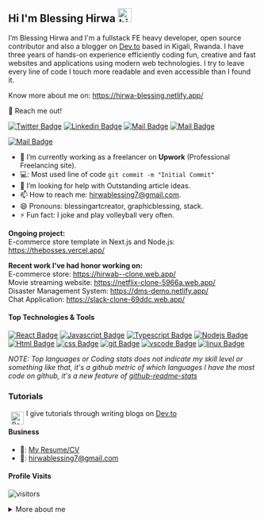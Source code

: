 ## Hi I'm Blessing Hirwa <img src="https://user-images.githubusercontent.com/1303154/88677602-1635ba80-d120-11ea-84d8-d263ba5fc3c0.gif" width="28px" alt="hi">

I’m Blessing Hirwa and I'm a fullstack FE heavy developer,  open source contributor and also a blogger on [Dev.to](https://dev.to/blessingartcreator) based in Kigali, Rwanda. I have three years of hands-on experience efficiently coding fun, creative and fast websites and applications using modern web technologies. I try to leave every line of code I touch more readable and even accessible than I found it.

Know more about me on: https://hirwa-blessing.netlify.app/


📧 Reach me out!

[![Twitter Badge](https://img.shields.io/badge/-@blessingartcreator-1ca0f1?style=flat&labelColor=1ca0f1&logo=twitter&logoColor=white&link=https://twitter.com/graphicblessing)](https://twitter.com/graphicblessing) [![Linkedin Badge](https://img.shields.io/badge/-Blessing-0e76a8?style=flat&labelColor=0e76a8&logo=linkedin&logoColor=white)](www.linkedin.com/in/hirwa-blessing) [![Mail Badge](https://img.shields.io/badge/-@blessingartcreator-e84393?style=flat&labelColor=e84393&logo=instagram&logoColor=white)](https://www.instagram.com/blessingartcreator/) [![Mail Badge](https://img.shields.io/badge/-hirwablessing-c0392b?style=flat&labelColor=c0392b&logo=gmail&logoColor=white)](mailto:hirwablessing7@gmail.com)

[![Mail Badge](https://img.shields.io/badge/-hirwablessing-black?style=flat&labelColor=black&logo=dev.to&logoColor=white)](https://dev.to/blessingartcreator)

<!-- TODO: Add last video link -->

- 🔭 I’m currently working as a freelancer on **Upwork** (Professional Freelancing site).
- 💻: Most used line of code `git commit -m "Initial Commit"`
- 🤔 I’m looking for help with Outstanding article ideas.
- 📫 How to reach me: hirwablessing7@gmail.com.
- 😄 Pronouns: blessingartcreator, graphicblessing, stack.
- ⚡ Fun fact: I joke and play volleyball very often.

**Ongoing project:<br>**
E-commerce store template in Next.js and Node.js:  https://thebosses.vercel.app/


**Recent work I've had honor working on:<br>**
E-commerce store: https://hirwab--clone.web.app/<br>
Movie streaming website: https://netflix-clone-5966a.web.app/<br>
Disaster Management System: https://dms-demo.netlify.app/<br>
Chat Application: https://slack-clone-69ddc.web.app/<br>

#### Top Technologies & Tools

<!-- TODO: Make technologies links takes you to repositories -->

[![React Badge](https://img.shields.io/badge/-React-61DBFB?style=for-the-badge&labelColor=black&logo=react&logoColor=61DBFB)](#) [![Javascript Badge](https://img.shields.io/badge/-Javascript-F0DB4F?style=for-the-badge&labelColor=black&logo=javascript&logoColor=F0DB4F)](#) [![Typescript Badge](https://img.shields.io/badge/-Typescript-007acc?style=for-the-badge&labelColor=black&logo=typescript&logoColor=007acc)](#) [![Nodejs Badge](https://img.shields.io/badge/-linux-3C873A?style=for-the-badge&labelColor=black&logo=node.js&logoColor=3C873A)](#) [![Html Badge](https://img.shields.io/badge/html%20-%23E34F26.svg?&style=for-the-badge&labelColor=black&logo=html5&logoColor=white)](#) [![css Badge](https://img.shields.io/badge/css%20-%231572B6.svg?&style=for-the-badge&labelColor=black&logo=css3&logoColor=white)](#) [![git Badge](https://img.shields.io/badge/git%20-%23F05032.svg?&style=for-the-badge&labelColor=black&logo=git&logoColor=white)](#) [![vscode Badge](https://img.shields.io/badge/-vscode-007ACC?style=for-the-badge&logo=visual-studio-code)](#) [![linux Badge](https://img.shields.io/badge/-linux-61DBFB?style=for-the-badge&labelColor=black&logo=linux&logoColor=white)](#)

*NOTE: Top languages or Coding stats does not indicate my skill level or something like that, it's a github metric of which languages I have the most code on github, it's a new feature of [github-readme-stats](https://github.com/anuraghazra/github-readme-stats)*

### Tutorials

<img align="left" alt="React" width="26px" style="margin: 5px;" src="https://d2fltix0v2e0sb.cloudfront.net/dev-black.png" /> I give tutorials through writing blogs on [Dev.to](https://dev.to/blessingartcreator)


#### Business
- 📎: [My Resume/CV](https://github.com/hirwablessing/hirwablessing/blob/main/Blessing_Hirwa_Resume.pdf)
- 📧: hirwablessing7@gmail.com


#### Profile Visits 

![visitors](https://visitor-badge.glitch.me/badge?page_id=hirwablessing.hirwablessing)


<details>
  <br><br>
<summary>
  More about me
</summary>
I love sharing knowledge and putting tutorials, courses and posts together for helping other developers, and that's why my Dev.to articles exists!

#### What is dev.to?

It is a community of software developers who write articles, take part in discussions, and build their professional profiles. We value supportive and constructive dialogue in the pursuit of great code and career growth for all members.

<!--#### Coding Stats
<a href="https://github.com/hirwablessing/github-readme-stats">
<img align="center" src="https://github-readme-stats.anuraghazra1.vercel.app/api/top-langs/?username=hirwablessing&layout=compact&theme=blue-green" />
</a>
<!--END_SECTION:waka-->
</details>


